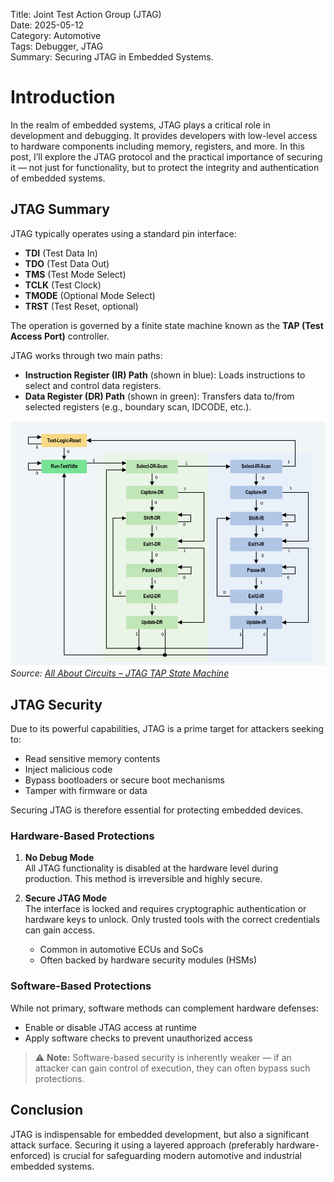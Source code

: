Title: Joint Test Action Group (JTAG)  
Date: 2025-05-12  
Category: Automotive  
Tags: Debugger, JTAG  
Summary: Securing JTAG in Embedded Systems.

# Introduction

In the realm of embedded systems, JTAG plays a critical role in development and debugging. It provides developers with low-level access to hardware components including memory, registers, and more. In this post, I’ll explore the JTAG protocol and the practical importance of securing it — not just for functionality, but to protect the integrity and authentication of embedded systems.

## JTAG Summary

JTAG typically operates using a standard pin interface:

- **TDI** (Test Data In)  
- **TDO** (Test Data Out)  
- **TMS** (Test Mode Select)  
- **TCLK** (Test Clock)  
- **TMODE** (Optional Mode Select)  
- **TRST** (Test Reset, optional)

The operation is governed by a finite state machine known as the **TAP (Test Access Port)** controller.

JTAG works through two main paths:

- **Instruction Register (IR) Path** (shown in blue): Loads instructions to select and control data registers.
- **Data Register (DR) Path** (shown in green): Transfers data to/from selected registers (e.g., boundary scan, IDCODE, etc.).

![TAP state machine](../images/programming/JTAG_machine.png)  
*Source: [All About Circuits – JTAG TAP State Machine](https://www.allaboutcircuits.com/technical-articles/jtag-test-access-port-tap-state-machine/)*

## JTAG Security

Due to its powerful capabilities, JTAG is a prime target for attackers seeking to:

- Read sensitive memory contents
- Inject malicious code
- Bypass bootloaders or secure boot mechanisms
- Tamper with firmware or data

Securing JTAG is therefore essential for protecting embedded devices.

### Hardware-Based Protections

1. **No Debug Mode**  
   All JTAG functionality is disabled at the hardware level during production. This method is irreversible and highly secure.

2. **Secure JTAG Mode**  
   The interface is locked and requires cryptographic authentication or hardware keys to unlock. Only trusted tools with the correct credentials can gain access.

   - Common in automotive ECUs and SoCs
   - Often backed by hardware security modules (HSMs)

### Software-Based Protections

While not primary, software methods can complement hardware defenses:

- Enable or disable JTAG access at runtime
- Apply software checks to prevent unauthorized access

> ⚠️ **Note:** Software-based security is inherently weaker — if an attacker can gain control of execution, they can often bypass such protections.

## Conclusion

JTAG is indispensable for embedded development, but also a significant attack surface. Securing it using a layered approach (preferably hardware-enforced) is crucial for safeguarding modern automotive and industrial embedded systems.
